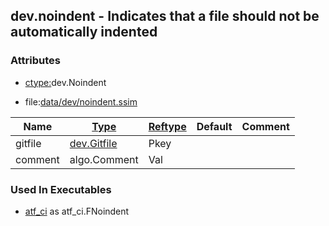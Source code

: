## dev.noindent - Indicates that a file should not be automatically indented


### Attributes
<a href="#attributes"></a>
* [ctype:](/txt/ssimdb/dmmeta/ctype.md)dev.Noindent

* file:[data/dev/noindent.ssim](/data/dev/noindent.ssim)

|Name|[Type](/txt/ssimdb/dmmeta/ctype.md)|[Reftype](/txt/ssimdb/dmmeta/reftype.md)|Default|Comment|
|---|---|---|---|---|
|gitfile|[dev.Gitfile](/txt/ssimdb/dev/gitfile.md)|Pkey|
|comment|algo.Comment|Val|

### Used In Executables
<a href="#used-in-executables"></a>
* [atf_ci](/txt/exe/atf_ci/README.md) as atf_ci.FNoindent

